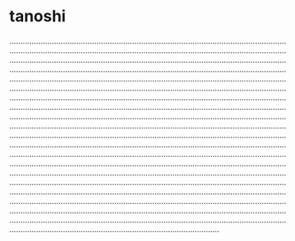 # tanoshi

..............................................................................................................................................................................................................................................................................................................................................................................................................................................................................................................................................................................................................................................................................................................................................................................................................................................................................................................................................................................................................................................................................................................................................................................................................................................................................................................................................................................................................................................................................................................................................................................................................................................................................................................................................................................................................................................................................................................................................................................................................................................................................................................................................................................................................................................................................................................................................................................................................................................................................................................................................................................................................................................................................